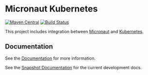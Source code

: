 # Micronaut Kubernetes

[![Maven Central](https://img.shields.io/maven-central/v/io.micronaut.configuration/micronaut-kubernetes-core.svg?label=Maven%20Central)](https://search.maven.org/search?q=g:%22io.micronaut.configuration%22%20AND%20a:%22micronaut-kubernetes-core%22)
[![Build Status](https://travis-ci.org/micronaut-projects/micronaut-kubernetes.svg?branch=master)](https://travis-ci.org/micronaut-projects/micronaut-kubernetes)

This project includes integration between [Micronaut](http://micronaut.io) and [Kubernetes](https://kubernetes.io).

## Documentation

See the [Documentation](https://micronaut-projects.github.io/micronaut-kubernetes/latest/guide) for more information.

See the [Snapshot Documentation](https://micronaut-projects.github.io/micronaut-kubernetes/snapshot/guide) for the current development docs.